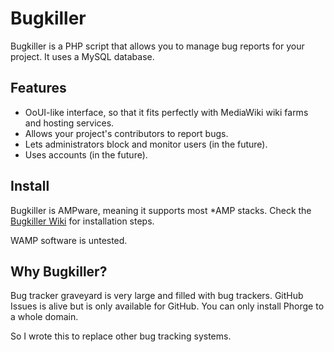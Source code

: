 # Bugkiller

Bugkiller is a PHP script that allows you to manage bug reports for your
project. It uses a MySQL database.

## Features

* OoUI-like interface, so that it fits perfectly with MediaWiki wiki farms and hosting services.
* Allows your project's contributors to report bugs.
* Lets administrators block and monitor users (in the future).
* Uses accounts (in the future).

## Install

Bugkiller is AMPware, meaning it supports most \*AMP stacks.
Check the [Bugkiller Wiki](https://github.com/TylerMS887/bugkiller/wiki)
for installation steps.

WAMP software is untested.

## Why Bugkiller?

Bug tracker graveyard is very large and filled with bug trackers.
GitHub Issues is alive but is only available for GitHub.
You can only install Phorge to a whole domain.

So I wrote this to replace other bug tracking systems.
